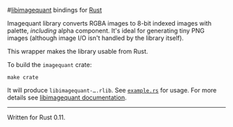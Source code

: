 #[libimagequant](http://pngquant.org/lib/) bindings for [Rust](http://www.rust-lang.org/)

Imagequant library converts RGBA images to 8-bit indexed images with palette, *including* alpha component. It's ideal for generating tiny PNG images (although image I/O isn't handled by the library itself).

This wrapper makes the library usable from Rust.

To build the `imagequant` crate:

    make crate

It will produce `libimagequant-….rlib`.
See [`example.rs`](https://github.com/pornel/libimagequant-rust/blob/master/example.rs) for usage.
For more details see [libimagequant documentation](http://pngquant.org/lib/).

----

Written for Rust 0.11.
